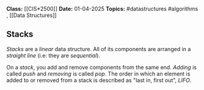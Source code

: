 **Class:** [[CIS*2500]]
**Date:** 01-04-2025
**Topics:** #datastructures #algorithms , [[Data Structures]]

## Stacks
*Stacks* are a *linear* data structure. All of its components are arranged in a *straight line* (i.e: they are *sequential*).

On a *stack*, you add and remove components from the same end. *Adding* is called *push* and *removing* is called *pop*. The order in which an element is added to or removed from a stack is described as "last in, first out", *LIFO*.

